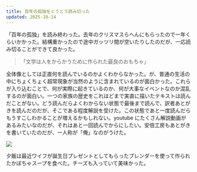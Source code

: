 ```yaml
---
title: 百年の孤独をとうとう読み切った
updated: 2025-10-14
---
```

「百年の孤独」を読み終わった。去年のクリスマスらへんにもらったので一年くらいかかった。結構重かったので途中ガッツリ間が空いたりしたのだが、一応読み切ることができて良かった。

>「文学は人をからかうために作られた最良のおもちゃ」

全体像としては正直何を読んでいるのかよくわからなかった。が、普通の生活の中にちょくちょく超常現象が当然のように含まれているのが面白かった。これらが入り込むことで、何が実際に起きているのか、何が大事なイベントなのか混乱するのが面白い。一つの家族の歴史をこれほどまで実直に描いたテキストは読んだことがない。どう読んだらよくわからない状態で最後まで読んで、訳者あとがきを読んだのだが、そこである程度解説を受けた。この状態であと一度読んだらもうすこしわかることが増えるかもしれない。youtube にたくさん解説動画があるみたいなのだが、それはあと一回読んでからにしたい。安倍工房もあとがきを書いていたのだが、一人称が「俺」なのがうけた。

![](https://i.imgur.com/TqDGVWq.jpeg)


夕飯は最近ワイフが誕生日プレゼントとしてもらったブレンダーを使って作られたかぼちゃスープを食べた。チーズも入っていて美味かった。